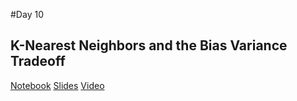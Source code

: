 #Day 10
## K-Nearest Neighbors and the Bias Variance Tradeoff
[Notebook]()
[Slides](https://docs.google.com/presentation/d/1k33EgQt5GlaJKrK9XNuaCH4TN7Nmf6FY-ANKx3CpiaU/edit?usp=sharing)
[Video]()
